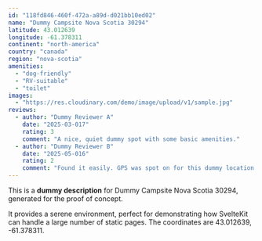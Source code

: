 ```yaml
---
id: "118fd846-460f-472a-a89d-d021bb10ed02"
name: "Dummy Campsite Nova Scotia 30294"
latitude: 43.012639
longitude: -61.378311
continent: "north-america"
country: "canada"
region: "nova-scotia"
amenities:
  - "dog-friendly"
  - "RV-suitable"
  - "toilet"
images:
  - "https://res.cloudinary.com/demo/image/upload/v1/sample.jpg"
reviews:
  - author: "Dummy Reviewer A"
    date: "2025-03-017"
    rating: 3
    comment: "A nice, quiet dummy spot with some basic amenities."
  - author: "Dummy Reviewer B"
    date: "2025-05-016"
    rating: 2
    comment: "Found it easily. GPS was spot on for this dummy location."
---
```


This is a **dummy description** for Dummy Campsite Nova Scotia 30294, generated for the proof of concept.

It provides a serene environment, perfect for demonstrating how SvelteKit can handle a large number of static pages. The coordinates are 43.012639, -61.378311.
